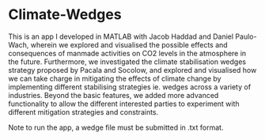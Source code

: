 # Climate-Wedges

This is an app I developed in MATLAB with Jacob Haddad and Daniel Paulo-Wach, wherein we explored and visualised the possible effects and consequences of manmade activities on CO2 levels in the atmosphere in the future. Furthermore, we investigated the climate stabilisation wedges strategy proposed by Pacala and Socolow, and explored and visualised how we can take charge in mitigating the effects of climate change by implementing different stabilising strategies ie. wedges across a variety of industries. Beyond the basic features, we added more advanced functionality to allow the different interested parties to experiment with different mitigation strategies and constraints.

Note to run the app, a wedge file must be submitted in .txt format. 

